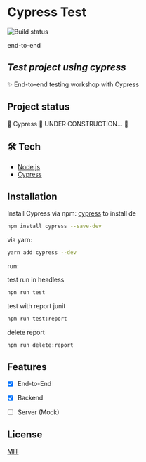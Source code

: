 # Cypress Test

![Build status](https://github.com/adriastephanie/cypress-test/actions/workflows/main.yml/badge.svg)

end-to-end 
## _Test project using cypress_

✨ End-to-end testing workshop with Cypress

## Project status
 

🚧  Cypress 🚀 UNDER CONSTRUCTION...  🚧

## 🛠 Tech

- [Node.js](https://nodejs.org/en/)
- [Cypress](https://www.cypress.io/)

## Installation

Install Cypress via npm: [cypress](https://cypress.io/) to install de

```bash
npm install cypress --save-dev
```

via yarn:


```bash
yarn add cypress --dev
```

run:

test run in headless
```bash
npn run test
```

test with report junit
```bash
npm run test:report
```

delete report 
```bash
npm run delete:report
```

## Features

- [x] End-to-End
- [x] Backend
- [ ] Server (Mock)


## License
[MIT](https://choosealicense.com/licenses/mit/)
